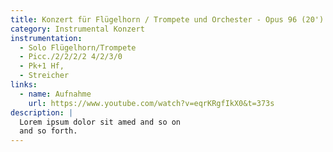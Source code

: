 ```yaml
---
title: Konzert für Flügelhorn / Trompete und Orchester - Opus 96 (20')
category: Instrumental Konzert
instrumentation:
  - Solo Flügelhorn/Trompete
  - Picc./2/2/2/2 4/2/3/0 
  - Pk+1 Hf,
  - Streicher
links:
  - name: Aufnahme
    url: https://www.youtube.com/watch?v=eqrKRgfIkX0&t=373s
description: |
  Lorem ipsum dolor sit amed and so on
  and so forth.
---
```

